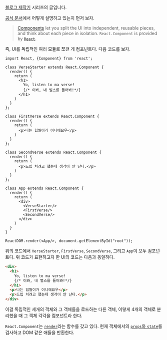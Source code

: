 [블로그 제작기](http://enhanced.kr/postviewer/7) 시리즈의 글입니다.

[공식 문서](https://reactjs.org/docs/react-component.html)에서 어떻게 설명하고 있는지 먼저 보자.

>   [Components](https://reactjs.org/docs/components-and-props.html) let you split the UI into independent, reusable pieces, and think about each piece in isolation. `React.Component` is provided by [`React`](https://reactjs.org/docs/react-api.html).

즉, UI를 독립적인 여러 모듈로 쪼갠 게 컴포넌트다. 다음 코드를 보자.

```react
import React, {Component} from 'react';

class VerseStarter extends React.Component {
  render() {
    return (
      <h1>
        Yo, listen to ma verse!
        {/* 이봐, 내 벌스를 들어봐!*/}
      </h1>
    )
  }
};

class FirstVerse extends React.Component {
  render() {
    return (
      <p>나는 힙찔이가 이니에요우</p>
    )
  }
};

class SecondVerse extends React.Component {
  render() {
    return (
      <p>드립 치려고 했는데 생각이 안 난다.</p>
    )
  }
};

class App extends React.Component {
  render() {
    return (
      <div>
        <VerseStarter/>
        <FirstVerse/>
        <SecondVerse/>
      </div>
    )
  }
}

ReactDOM.render(<App/>, document.getElementById("root"));
```

위의 코드에서 `VerseStarter`, `FirstVerse`, `SecondVerse`, 그리고 `App`이 모두 컴포넌트다. 위 코드가 표현하고자 한 UI의 코드는 다음과 동일하다.

```html
<div>
  <h1>
    Yo, listen to ma verse!
    {/* 이봐, 내 벌스를 들어봐!*/}
  </h1>
  <p>나는 힙찔이가 이니에요우</p>
  <p>드립 치려고 했는데 생각이 안 난다.</p>
</div>
```

이걸 독립적인 세개의 객체와 그 객체들을 로드하는 다른 객체, 이렇게 4개의 객체로 분리했을 때 그 객체 각각을 컴포넌트라 한다.

`React.Component`는 [`render`](https://reactjs.org/docs/react-component.html#render)라는 함수를 갖고 있다. 현재 객체에서의 [`props`와 `state`](#props-&-state)를 검사하고 DOM 같은 애들을 반환한다.
